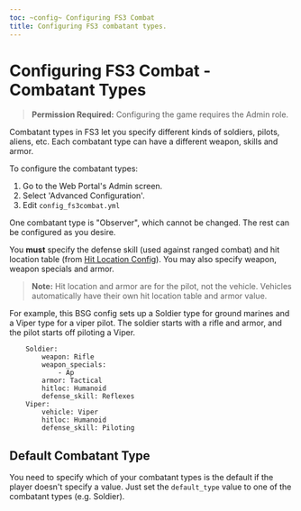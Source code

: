 ```yaml
---
toc: ~config~ Configuring FS3 Combat
title: Configuring FS3 combatant types.
---
```

# Configuring FS3 Combat - Combatant Types

> **Permission Required:** Configuring the game requires the Admin role.

Combatant types in FS3 let you specify different kinds of soldiers, pilots, aliens, etc.  Each combatant type can have a different weapon, skills and armor.  

To configure the combatant types:

1. Go to the Web Portal's Admin screen.
2. Select 'Advanced Configuration'.
3. Edit `config_fs3combat.yml`

One combatant type is "Observer", which cannot be changed.  The rest can be configured as you desire.  

You **must** specify the defense skill (used against ranged combat) and hit location table (from [Hit Location Config](/config/fs3combat_hitloc)).  You may also specify weapon, weapon specials and armor.

> **Note:** Hit location and armor are for the pilot, not the vehicle.  Vehicles automatically have their own hit location table and armor value.

For example, this BSG config sets up a Soldier type for ground marines and a Viper type for a viper pilot.  The soldier starts with a rifle and armor, and the pilot starts off piloting a Viper.

        Soldier:
            weapon: Rifle
            weapon_specials: 
                - Ap
            armor: Tactical
            hitloc: Humanoid
            defense_skill: Reflexes
        Viper:
            vehicle: Viper
            hitloc: Humanoid
            defense_skill: Piloting

## Default Combatant Type

You need to specify which of your combatant types is the default if the player doesn't specify a value.  Just set the `default_type` value to one of the combatant types (e.g. Soldier).